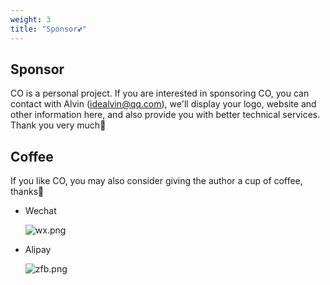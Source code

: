 ```yaml
---
weight: 3
title: "Sponsor💕"
---
```



## Sponsor

CO is a personal project. If you are interested in sponsoring CO, you can contact with Alvin (idealvin@qq.com), we'll display your logo, website and other information here, and also provide you with better technical services. Thank you very much🙏




## Coffee

If you like CO, you may also consider giving the author a cup of coffee, thanks🙏


- Wechat

  ![wx.png](/images/wx.png)


- Alipay

  ![zfb.png](/images/zfb.png)

